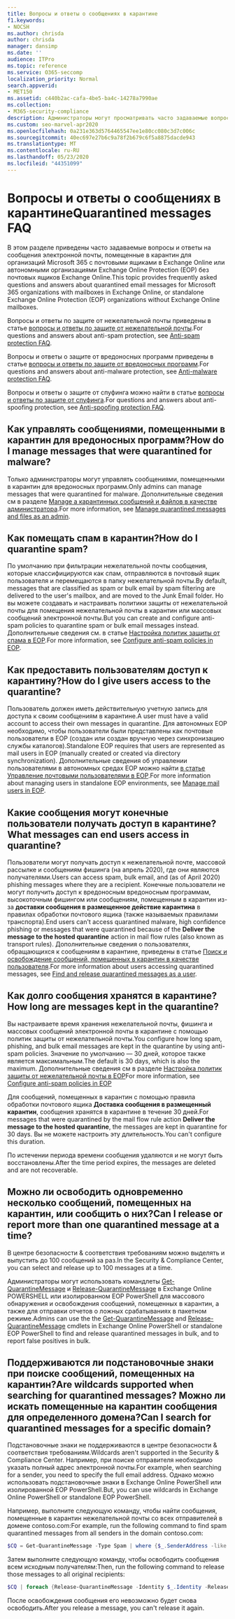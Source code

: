 ```yaml
---
title: Вопросы и ответы о сообщениях в карантине
f1.keywords:
- NOCSH
ms.author: chrisda
author: chrisda
manager: dansimp
ms.date: ''
audience: ITPro
ms.topic: reference
ms.service: O365-seccomp
localization_priority: Normal
search.appverid:
- MET150
ms.assetid: c440b2ac-cafa-4be5-ba4c-14278a7990ae
ms.collection:
- M365-security-compliance
description: Администраторы могут просматривать часто задаваемые вопросы и ответы о сообщениях, помещенных в карантин, в Exchange Online Protection (EOP).
ms.custom: seo-marvel-apr2020
ms.openlocfilehash: 0a231e363d5764465547ee1e80cc080c3d7c006c
ms.sourcegitcommit: 40ec697e27b6c9a78f2b679c6f5a8875dacde943
ms.translationtype: MT
ms.contentlocale: ru-RU
ms.lasthandoff: 05/23/2020
ms.locfileid: "44351099"
---
```

# <a name="quarantined-messages-faq"></a><span data-ttu-id="3555c-103">Вопросы и ответы о сообщениях в карантине</span><span class="sxs-lookup"><span data-stu-id="3555c-103">Quarantined messages FAQ</span></span>

<span data-ttu-id="3555c-104">В этом разделе приведены часто задаваемые вопросы и ответы на сообщения электронной почты, помещенные в карантин для организаций Microsoft 365 с почтовыми ящиками в Exchange Online или автономными организациями Exchange Online Protection (EOP) без почтовых ящиков Exchange Online.</span><span class="sxs-lookup"><span data-stu-id="3555c-104">This topic provides frequently asked questions and answers about quarantined email messages for Microsoft 365 organizations with mailboxes in Exchange Online, or standalone Exchange Online Protection (EOP) organizations without Exchange Online mailboxes.</span></span>

<span data-ttu-id="3555c-105">Вопросы и ответы по защите от нежелательной почты приведены в статье [вопросы и ответы по защите от нежелательной почты](anti-spam-protection-faq.md).</span><span class="sxs-lookup"><span data-stu-id="3555c-105">For questions and answers about anti-spam protection, see [Anti-spam protection FAQ](anti-spam-protection-faq.md).</span></span>

<span data-ttu-id="3555c-106">Вопросы и ответы о защите от вредоносных программ приведены в статье [вопросы и ответы по защите от вредоносных программ](anti-malware-protection-faq-eop.md).</span><span class="sxs-lookup"><span data-stu-id="3555c-106">For questions and answers about anti-malware protection, see [Anti-malware protection FAQ](anti-malware-protection-faq-eop.md).</span></span>

<span data-ttu-id="3555c-107">Вопросы и ответы о защите от спуфинга можно найти в статье [вопросы и ответы по защите от спуфинга](anti-spoofing-protection-faq.md).</span><span class="sxs-lookup"><span data-stu-id="3555c-107">For questions and answers about anti-spoofing protection, see [Anti-spoofing protection FAQ](anti-spoofing-protection-faq.md).</span></span>

## <a name="how-do-i-manage-messages-that-were-quarantined-for-malware"></a><span data-ttu-id="3555c-108">Как управлять сообщениями, помещенными в карантин для вредоносных программ?</span><span class="sxs-lookup"><span data-stu-id="3555c-108">How do I manage messages that were quarantined for malware?</span></span>

<span data-ttu-id="3555c-109">Только администраторы могут управлять сообщениями, помещенными в карантин для вредоносных программ.</span><span class="sxs-lookup"><span data-stu-id="3555c-109">Only admins can manage messages that were quarantined for malware.</span></span> <span data-ttu-id="3555c-110">Дополнительные сведения см в разделе [Manage a карантинных сообщений и файлов в качестве администратора](manage-quarantined-messages-and-files.md).</span><span class="sxs-lookup"><span data-stu-id="3555c-110">For more information, see [Manage quarantined messages and files as an admin](manage-quarantined-messages-and-files.md).</span></span>

## <a name="how-do-i-quarantine-spam"></a><span data-ttu-id="3555c-111">Как помещать спам в карантин?</span><span class="sxs-lookup"><span data-stu-id="3555c-111">How do I quarantine spam?</span></span>

<span data-ttu-id="3555c-112">По умолчанию при фильтрации нежелательной почты сообщения, которые классифицируются как спам, отправляются в почтовый ящик пользователя и перемещаются в папку нежелательной почты.</span><span class="sxs-lookup"><span data-stu-id="3555c-112">By default, messages that are classified as spam or bulk email by spam filtering are delivered to the user's mailbox, and are moved to the Junk Email folder.</span></span> <span data-ttu-id="3555c-113">Но вы можете создавать и настраивать политики защиты от нежелательной почты для помещения нежелательной почты в карантин или массовых сообщений электронной почты.</span><span class="sxs-lookup"><span data-stu-id="3555c-113">But you can create and configure anti-spam policies to quarantine spam or bulk email messages instead.</span></span> <span data-ttu-id="3555c-114">Дополнительные сведения см. в статье [Настройка политик защиты от спама в EOP](configure-your-spam-filter-policies.md).</span><span class="sxs-lookup"><span data-stu-id="3555c-114">For more information, see [Configure anti-spam policies in EOP](configure-your-spam-filter-policies.md).</span></span>

## <a name="how-do-i-give-users-access-to-the-quarantine"></a><span data-ttu-id="3555c-115">Как предоставить пользователям доступ к карантину?</span><span class="sxs-lookup"><span data-stu-id="3555c-115">How do I give users access to the quarantine?</span></span>

<span data-ttu-id="3555c-116">Пользователь должен иметь действительную учетную запись для доступа к своим сообщениям в карантине.</span><span class="sxs-lookup"><span data-stu-id="3555c-116">A user must have a valid account to access their own messages in quarantine.</span></span> <span data-ttu-id="3555c-117">Для автономных EOP необходимо, чтобы пользователи были представлены как почтовые пользователи в EOP (создан или создан вручную через синхронизацию службы каталогов).</span><span class="sxs-lookup"><span data-stu-id="3555c-117">Standalone EOP requires that users are represented as mail users in EOP (manually created or created via directory synchronization).</span></span> <span data-ttu-id="3555c-118">Дополнительные сведения об управлении пользователями в автономных средах EOP можно найти [в статье Управление почтовыми пользователями в EOP](manage-mail-users-in-eop.md).</span><span class="sxs-lookup"><span data-stu-id="3555c-118">For more information about managing users in standalone EOP environments, see [Manage mail users in EOP](manage-mail-users-in-eop.md).</span></span>

## <a name="what-messages-can-end-users-access-in-quarantine"></a><span data-ttu-id="3555c-119">Какие сообщения могут конечные пользователи получать доступ в карантине?</span><span class="sxs-lookup"><span data-stu-id="3555c-119">What messages can end users access in quarantine?</span></span>

<span data-ttu-id="3555c-120">Пользователи могут получать доступ к нежелательной почте, массовой рассылке и сообщениям фишинга (на апрель 2020), где они являются получателями.</span><span class="sxs-lookup"><span data-stu-id="3555c-120">Users can access spam, bulk email, and (as of April 2020) phishing messages where they are a recipient.</span></span> <span data-ttu-id="3555c-121">Конечные пользователи не могут получить доступ к вредоносным вредоносным программам, высокоточным фишингом или сообщениям, помещенным в карантин из-за **доставки сообщения в размещенное действие карантина** в правилах обработки почтового ящика (также называемых правилами транспорта).</span><span class="sxs-lookup"><span data-stu-id="3555c-121">End users can't access quarantined malware, high confidence phishing or messages that were quarantined because of the **Deliver the message to the hosted quarantine** action in mail flow rules (also known as transport rules).</span></span> <span data-ttu-id="3555c-122">Дополнительные сведения о пользователях, обращающихся к сообщениям в карантине, приведены в статье [Поиск и освобождение сообщений, помещенных в карантин в качестве пользователя](find-and-release-quarantined-messages-as-a-user.md).</span><span class="sxs-lookup"><span data-stu-id="3555c-122">For more information about users accessing quarantined messages, see [Find and release quarantined messages as a user](find-and-release-quarantined-messages-as-a-user.md).</span></span>

## <a name="how-long-are-messages-kept-in-the-quarantine"></a><span data-ttu-id="3555c-123">Как долго сообщения хранятся в карантине?</span><span class="sxs-lookup"><span data-stu-id="3555c-123">How long are messages kept in the quarantine?</span></span>

<span data-ttu-id="3555c-124">Вы настраиваете время хранения нежелательной почты, фишинга и массовых сообщений электронной почты в карантине с помощью политик защиты от нежелательной почты.</span><span class="sxs-lookup"><span data-stu-id="3555c-124">You configure how long spam, phishing, and bulk email messages are kept in the quarantine by using anti-spam policies.</span></span> <span data-ttu-id="3555c-125">Значение по умолчанию — 30 дней, которое также является максимальным.</span><span class="sxs-lookup"><span data-stu-id="3555c-125">The default is 30 days, which is also the maximum.</span></span> <span data-ttu-id="3555c-126">Дополнительные сведения см в разделе [Настройка политик защиты от нежелательной почты в EOP](configure-your-spam-filter-policies.md)</span><span class="sxs-lookup"><span data-stu-id="3555c-126">For more information, see [Configure anti-spam policies in EOP](configure-your-spam-filter-policies.md)</span></span>

<span data-ttu-id="3555c-127">Для сообщений, помещенных в карантин с помощью правила обработки почтового ящика **Доставка сообщения в размещенный карантин**, сообщения хранятся в карантине в течение 30 дней.</span><span class="sxs-lookup"><span data-stu-id="3555c-127">For messages that were quarantined by the mail flow rule action **Deliver the message to the hosted quarantine**, the messages are kept in quarantine for 30 days.</span></span> <span data-ttu-id="3555c-128">Вы не можете настроить эту длительность.</span><span class="sxs-lookup"><span data-stu-id="3555c-128">You can't configure this duration.</span></span>

<span data-ttu-id="3555c-129">По истечении периода времени сообщения удаляются и не могут быть восстановлены.</span><span class="sxs-lookup"><span data-stu-id="3555c-129">After the time period expires, the messages are deleted and are not recoverable.</span></span>

## <a name="can-i-release-or-report-more-than-one-quarantined-message-at-a-time"></a><span data-ttu-id="3555c-130">Можно ли освободить одновременно несколько сообщений, помещенных на карантин, или сообщить о них?</span><span class="sxs-lookup"><span data-stu-id="3555c-130">Can I release or report more than one quarantined message at a time?</span></span>

<span data-ttu-id="3555c-131">В центре безопасности & соответствия требованиям можно выделять и выпустить до 100 сообщений за раз.</span><span class="sxs-lookup"><span data-stu-id="3555c-131">In the Security & Compliance Center, you can select and release up to 100 messages at a time.</span></span>

<span data-ttu-id="3555c-132">Администраторы могут использовать командлеты [Get-QuarantineMessage](https://docs.microsoft.com/powershell/module/exchange/get-quarantinemessage) и [Release-QuarantineMessage](https://docs.microsoft.com/powershell/module/exchange/release-quarantinemessage) в Exchange Online POWERSHELL или изолированном EOP PowerShell для массового обнаружения и освобождения сообщений, помещенных в карантин, а также для отправки отчетов о ложных срабатываниях в пакетном режиме.</span><span class="sxs-lookup"><span data-stu-id="3555c-132">Admins can use the the [Get-QuarantineMessage](https://docs.microsoft.com/powershell/module/exchange/get-quarantinemessage) and [Release-QuarantineMessage](https://docs.microsoft.com/powershell/module/exchange/release-quarantinemessage) cmdlets in Exchange Online PowerShell or standalone EOP PowerShell to find and release quarantined messages in bulk, and to report false positives in bulk.</span></span>

## <a name="are-wildcards-supported-when-searching-for-quarantined-messages-can-i-search-for-quarantined-messages-for-a-specific-domain"></a><span data-ttu-id="3555c-133">Поддерживаются ли подстановочные знаки при поиске сообщений, помещенных на карантин?</span><span class="sxs-lookup"><span data-stu-id="3555c-133">Are wildcards supported when searching for quarantined messages?</span></span> <span data-ttu-id="3555c-134">Можно ли искать помещенные на карантин сообщения для определенного домена?</span><span class="sxs-lookup"><span data-stu-id="3555c-134">Can I search for quarantined messages for a specific domain?</span></span>

<span data-ttu-id="3555c-135">Подстановочные знаки не поддерживаются в центре безопасности & соответствия требованиям.</span><span class="sxs-lookup"><span data-stu-id="3555c-135">Wildcards aren't supported in the Security & Compliance Center.</span></span> <span data-ttu-id="3555c-136">Например, при поиске отправителя необходимо указать полный адрес электронной почты.</span><span class="sxs-lookup"><span data-stu-id="3555c-136">For example, when searching for a sender, you need to specify the full email address.</span></span> <span data-ttu-id="3555c-137">Однако можно использовать подстановочные знаки в Exchange Online PowerShell или изолированной EOP PowerShell.</span><span class="sxs-lookup"><span data-stu-id="3555c-137">But, you can use wildcards in Exchange Online PowerShell or standalone EOP PowerShell.</span></span>

<span data-ttu-id="3555c-138">Например, выполните следующую команду, чтобы найти сообщения, помещенные в карантин нежелательной почты со всех отправителей в домене contoso.com:</span><span class="sxs-lookup"><span data-stu-id="3555c-138">For example, run the following command to find spam quarantined messages from all senders in the domain contoso.com:</span></span>

```powershell
$CQ = Get-QuarantineMessage -Type Spam | where {$_.SenderAddress -like "*@contoso.com"}
```

<span data-ttu-id="3555c-139">Затем выполните следующую команду, чтобы освободить сообщения всем исходным получателям:</span><span class="sxs-lookup"><span data-stu-id="3555c-139">Then, run the following command to release those messages to all original recipients:</span></span>

```powershell
$CQ | foreach {Release-QuarantineMessage -Identity $_.Identity -ReleaseToAll}
```

<span data-ttu-id="3555c-140">После освобождения сообщения его невозможно будет снова освободить.</span><span class="sxs-lookup"><span data-stu-id="3555c-140">After you release a message, you can't release it again.</span></span>

